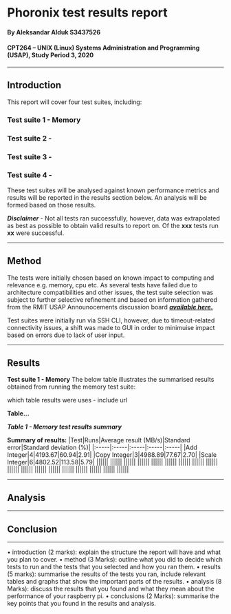# Phoronix test results report
#### By Aleksandar Alduk S3437526 
#### CPT264 – UNIX (Linux) Systems Administration and Programming (USAP), Study Period 3, 2020

***

## Introduction

This report will cover four test suites, including: 

### Test suite 1 - Memory
### Test suite 2 - 
### Test suite 3 - 
### Test suite 4 - 

These test suites will be analysed against known performance metrics and results will be reported in the results section below. 
An analysis will be formed based on those results.

***Disclaimer*** - Not all tests ran successfully, however, data was extrapolated as best as possible to obtain valid results to report on. Of the **xxx** tests run **xx** were successful.
 
***

## Method

The tests were initially chosen based on known impact to computing and relevance e.g. memory, cpu etc. As several tests have failed due to architecture compatibilities and other issues, the test suite selection was subject to further selective refinement and based on information gathered from the RMIT USAP Announocements discussion board [***available here.***](https://rmit.instructure.com/courses/70649/discussion_topics/983460)

Test suites were initially run via SSH CLI, however, due to timeout-related connectivity issues, a shift was made to GUI in order to minimuise impact based on errors due to lack of user input.

***

## Results

**Test suite 1 - Memory**
The below table illustrates the summarised results obtained from running the memory test suite:

which table results were uses - include url

**Table...**

***Table 1 - Memory test results summary***

**Summary of results:**
|Test|Runs|Average result (MB/s)|Standard error|Standard deviation (%)|
|:-----|:-----|:-----|:-----|:-----|
|Add Integer|4|4193.67|60.94|2.91|
|Copy Integer|3|4988.89|77.67|2.70|
|Scale Integer|6|4802.52|113.58|5.79|
||||||
||||||
||||||
||||||
||||||
||||||
||||||
||||||
||||||
||||||
||||||
||||||
||||||
||||||
||||||
||||||
||||||
||||||

***

## Analysis



***

## Conclusion



***



• introduction (2 marks): explain the structure the report will have and what you plan to cover.
• method (3 Marks): outline what you did to decide which tests to run and the tests that you selected and how you ran them.
• results (5 marks): summarise the results of the tests you ran, include relevant tables and graphs that show the important parts of the results.
• analysis (8 Marks): discuss the results that you found and what they mean about the performance of your raspberry pi.
• conclusions (2 Marks): summarise the key points that you found in the results and analysis. 